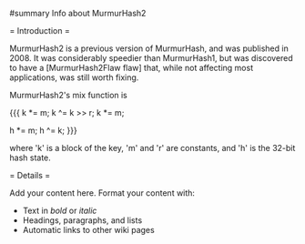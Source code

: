 #summary Info about MurmurHash2

= Introduction =

MurmurHash2 is a previous version of MurmurHash, and was published in 2008. It was considerably speedier than MurmurHash1, but was discovered to have a [MurmurHash2Flaw flaw] that, while not affecting most applications, was still worth fixing.

MurmurHash2's mix function is

{{{
k *= m;
k ^= k >> r;
k *= m;

h *= m;
h ^= k;
}}}

where 'k' is a block of the key, 'm' and 'r' are constants, and 'h' is the 32-bit hash state.


= Details =

Add your content here.  Format your content with:
  * Text in *bold* or _italic_
  * Headings, paragraphs, and lists
  * Automatic links to other wiki pages